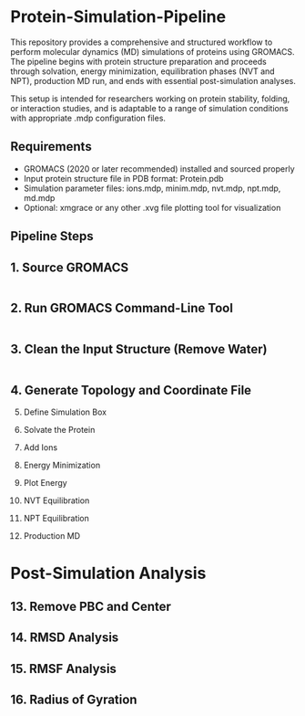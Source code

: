 # Protein-Simulation-Pipeline
This repository provides a comprehensive and structured workflow to perform molecular dynamics (MD) simulations of proteins using GROMACS. The pipeline begins with protein structure preparation and proceeds through solvation, energy minimization, equilibration phases (NVT and NPT), production MD run, and ends with essential post-simulation analyses.

This setup is intended for researchers working on protein stability, folding, or interaction studies, and is adaptable to a range of simulation conditions with appropriate .mdp configuration files.

## Requirements
- GROMACS (2020 or later recommended) installed and sourced properly
- Input protein structure file in PDB format: Protein.pdb
- Simulation parameter files: ions.mdp, minim.mdp, nvt.mdp, npt.mdp, md.mdp
- Optional: xmgrace or any other .xvg file plotting tool for visualization


## Pipeline Steps
## 1. Source GROMACS
```sh

```

## 2. Run GROMACS Command-Line Tool
```sh

```

## 3. Clean the Input Structure (Remove Water)
```sh

```

## 4. Generate Topology and Coordinate File



5. Define Simulation Box

6. Solvate the Protein

7. Add Ions

8. Energy Minimization


9. Plot Energy

10. NVT Equilibration

11. NPT Equilibration

12. Production MD


# Post-Simulation Analysis

## 13. Remove PBC and Center


## 14. RMSD Analysis


## 15. RMSF Analysis

## 16. Radius of Gyration










